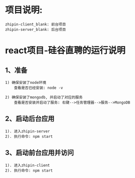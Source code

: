 ﻿# 项目说明:
	zhipin-client_blank: 前台项目
	zhipin-server_blank: 后台项目
	

# react项目-硅谷直聘的运行说明


## 1、准备
	1) 确保安装了node环境
		查看是否已经安装: node -v
		
	2) 确保安装了mongodb, 并启动了对应的服务
		查看是否安装并启动了服务: 右键-->任务管理器-->服务-->MongoDB

## 2、启动后台应用
	1). 进入zhipin-server
	2). 执行命令: npm start

## 3、启动前台应用并访问
	1). 进入zhipin-client
	2). 执行命令: npm start


